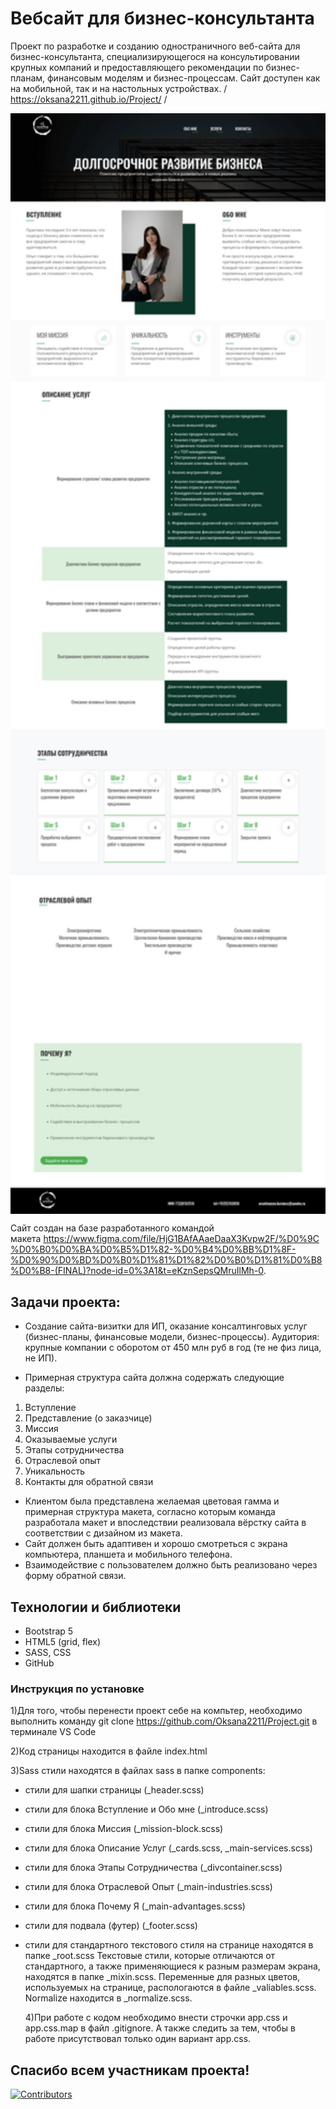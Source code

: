 # Вебсайт для бизнес-консультанта

Проект по разработке и созданию одностраничного веб-сайта для бизнес-консультанта, специализирующегося на консультировании крупных компаний и предоставляющего рекомендации по бизнес-планам, финансовым моделям и бизнес-процессам. Сайт доступен как на мобильной, так и на настольных устройствах.
/ https://oksana2211.github.io/Project/ /

<img align="center" width=800 src="Site/Site.png" />

Сайт создан на базе разработанного командой макета https://www.figma.com/file/HjG1BAfAAaeDaaX3Kvpw2F/%D0%9C%D0%B0%D0%BA%D0%B5%D1%82-%D0%B4%D0%BB%D1%8F-%D0%90%D0%BD%D0%B0%D1%81%D1%82%D0%B0%D1%81%D0%B8%D0%B8-(FINAL)?node-id=0%3A1&t=eKznSepsQMruIlMh-0.

## Задачи проекта:

- Создание сайта-визитки для ИП, оказание консалтинговых услуг (бизнес-планы, финансовые модели, бизнес-процессы). Аудитория: крупные компании с оборотом от 450 млн руб в год (те не физ лица, не ИП).

- Примерная структура сайта должна содержать следующие разделы:

1.  Вступление
2.  Представление (о заказчице)
3.  Миссия
4.  Оказываемые услуги
5.  Этапы сотрудничества
6.  Отраслевой опыт
7.  Уникальность
8.  Контакты для обратной связи

- Клиентом была представлена желаемая цветовая гамма и примерная структура макета, согласно которым команда разработала макет и впоследствии реализовала вёрстку сайта в соответствии с дизайном из макета.
- Сайт должен быть адаптивен и хорошо смотреться с экрана компьютера, планшета и мобильного телефона.
- Взаимодействие с пользователем должно быть реализовано через форму обратной связи.

## Технологии и библиотеки

- Bootstrap 5
- HTML5 (grid, flex)
- SASS, CSS
- GitHub

### Инструкция по установке

1)Для того, чтобы перенести проект себе на компьтер, необходимо выполнить команду git clone https://github.com/Oksana2211/Project.git в терминале VS Code

2)Код страницы находится в файле index.html

3)Sass стили находятся в файлах sass в папке components:

- стили для шапки страницы (\_header.scss)
- стили для блока Вступление и Обо мне (\_introduce.scss)
- стили для блока Миссия (\_mission-block.scss)
- стили для блока Описание Услуг (\_cards.scss, \_main-services.scss)
- стили для блока Этапы Сотрудничества (\_divcontainer.scss)
- стили для блока Отраслевой Опыт (\_main-industries.scss)
- стили для блока Почему Я (\_main-advantages.scss)
- стили для подвала (футер) (\_footer.scss)
- cтили для стандартного текстового стиля на странице находятся в папке \_root.scss
  Текстовые стили, которые отличаются от стандартного, а также применяющиеся к разным размерам экрана, находятся в папке \_mixin.scss.
  Переменные для разных цветов, используемых на странице, распологаются в файле \_valiables.scss.
  Normalize находится в \_normalize.scss.

  4)При работе с кодом необходимо внести строчки app.css и app.css.map в файл .gitignore. А также следить за тем, чтобы в работе присутствовал только один вариант app.css.

## Спасибо всем участникам проекта!

[![Contributors](https://contrib.rocks/image?repo=Oksana2211/Project)](https://github.com/Oksana2211/Project/graphs/contributors)
